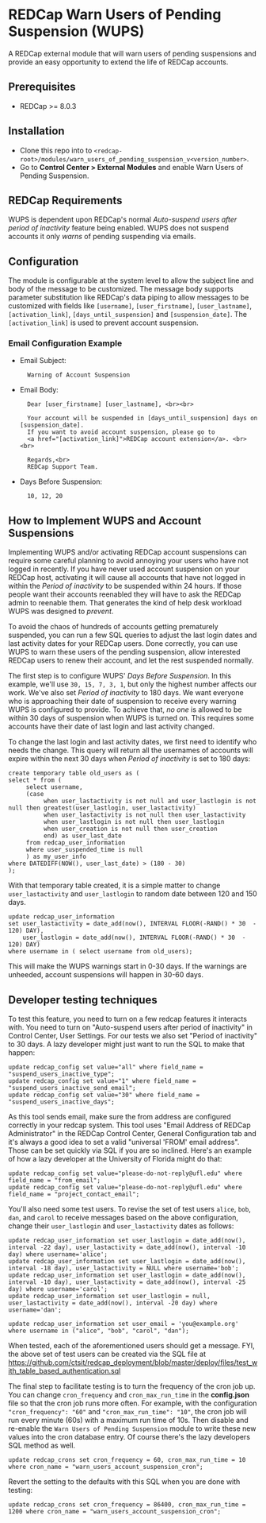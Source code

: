 # REDCap Warn Users of Pending Suspension (WUPS)

A REDCap external module that will warn users of pending suspensions and provide an easy opportunity to extend the life of REDCap accounts.

## Prerequisites
- REDCap >= 8.0.3

## Installation
- Clone this repo into to `<redcap-root>/modules/warn_users_of_pending_suspension_v<version_number>`.
- Go to **Control Center > External Modules** and enable Warn Users of Pending Suspension.

## REDCap Requirements

WUPS is dependent upon REDCap's normal _Auto-suspend users after period of inactivity_ feature being enabled. WUPS does not suspend accounts it only _warns_ of pending suspending via emails.


## Configuration

The module is configurable at the system level to allow the subject line and body of the message to be customized. The message body supports parameter substitution like REDCap's data piping to allow messages to be customized with fields like `[username]`, `[user_firstname]`, `[user_lastname]`, `[activation_link]`, `[days_until_suspension]` and `[suspension_date]`. The `[activation_link]` is used to prevent account suspension.

### Email Configuration Example

- Email Subject:

        Warning of Account Suspension

- Email Body:

        Dear [user_firstname] [user_lastname], <br><br>

        Your account will be suspended in [days_until_suspension] days on [suspension_date].
        If you want to avoid account suspension, please go to
        <a href="[activation_link]">REDCap account extension</a>. <br><br>

        Regards,<br>
        REDCap Support Team.

- Days Before Suspension:

        10, 12, 20



## How to Implement WUPS and Account Suspensions

Implementing WUPS and/or activating REDCap account suspensions can require some careful planning to avoid annoying your users who have not logged in recently.  If you have never used account suspension on your REDCap host, activating it will cause all accounts that have not logged in within the _Period of inactivity_ to be suspended within 24 hours. If those people want their accounts reenabled they will have to ask the REDCap admin to reenable them.  That generates the kind of help desk workload WUPS was designed to _prevent_.

To avoid the chaos of hundreds of accounts getting prematurely suspended, you can run a few SQL queries to adjust the last login dates and last activity dates for your REDCap users.  Done correctly, you can use WUPS to warn these users of the pending suspension, allow interested REDCap users to renew their account, and let the rest suspended normally.

The first step is to configure WUPS' _Days Before Suspension_.  In this example, we'll use `30, 15, 7, 3, 1`, but only the highest number affects our work. We've also set _Period of inactivity_ to 180 days. We want everyone who is approaching their date of suspension to receive every warning WUPS is configured to provide. To achieve that, _no one_ is allowed to be within 30 days of suspension when WUPS is turned on. This requires some accounts have their date of last login and last activity changed.

To change the last login and last activity dates, we first need to identify who needs the change.  This query will return all the usernames of accounts will expire within the next 30 days when _Period of inactivity_ is set to 180 days:

    create temporary table old_users as (
    select * from (
         select username,
         (case
              when user_lastactivity is not null and user_lastlogin is not null then greatest(user_lastlogin, user_lastactivity)
              when user_lastactivity is not null then user_lastactivity
              when user_lastlogin is not null then user_lastlogin
              when user_creation is not null then user_creation
              end) as user_last_date
         from redcap_user_information
         where user_suspended_time is null
         ) as my_user_info
    where DATEDIFF(NOW(), user_last_date) > (180 - 30)
    );

With that temporary table created, it is a simple matter to change `user_lastactivity` and `user_lastlogin` to  random date between 120 and 150 days.

    update redcap_user_information
    set user_lastactivity = date_add(now(), INTERVAL FLOOR(-RAND() * 30  - 120) DAY),
        user_lastlogin = date_add(now(), INTERVAL FLOOR(-RAND() * 30  - 120) DAY)
    where username in ( select username from old_users);

This will make the WUPS warnings start in 0-30 days. If the warnings are unheeded, account suspensions will happen in 30-60 days.


## Developer testing techniques

To test this feature, you need to turn on a few redcap features it interacts with.  You need to turn on "Auto-suspend users after period of inactivity" in Control Center, User Settings.  For our tests we also set "Period of inactivity" to 30 days.  A lazy developer might just want to run the SQL to make that happen:

    update redcap_config set value="all" where field_name = "suspend_users_inactive_type";
    update redcap_config set value="1" where field_name = "suspend_users_inactive_send_email";
    update redcap_config set value="30" where field_name = "suspend_users_inactive_days";

As this tool sends email, make sure the from address are configured correctly in your redcap system. This tool uses "Email Address of REDCap Administrator" in the REDCap Control Center, General Configuration tab and it's always a good idea to set a valid "universal 'FROM' email address".  Those can be set quickly via SQL if you are so inclined. Here's an example of how a lazy developer at the University of Florida might do that:

    update redcap_config set value="please-do-not-reply@ufl.edu" where field_name = "from_email";
    update redcap_config set value="please-do-not-reply@ufl.edu" where field_name = "project_contact_email";

You'll also need some test users.  To revise the set of test users `alice`, `bob`, `dan`, and `carol` to receive messages based on the above configuration, change their `user_lastlogin` and `user_lastactivity` dates as follows:

    update redcap_user_information set user_lastlogin = date_add(now(), interval -22 day), user_lastactivity = date_add(now(), interval -10 day) where username='alice';
    update redcap_user_information set user_lastlogin = date_add(now(), interval -18 day), user_lastactivity = NULL where username='bob';
    update redcap_user_information set user_lastlogin = date_add(now(), interval -10 day), user_lastactivity = date_add(now(), interval -25 day) where username='carol';
    update redcap_user_information set user_lastlogin = null, user_lastactivity = date_add(now(), interval -20 day) where username='dan';

    update redcap_user_information set user_email = 'you@example.org' where username in ("alice", "bob", "carol", "dan");

When tested, each of the aforementioned users should get a message. FYI, the above set of test users can be created via the SQL file at https://github.com/ctsit/redcap_deployment/blob/master/deploy/files/test_with_table_based_authentication.sql

The final step to facilitate testing is to turn the frequency of the cron job up.  You can change `cron_frequency` and `cron_max_run_time` in the **config.json** file so that the cron job runs more often. For example, with the configuration `"cron_frequency": "60"` and `"cron_max_run_time": "10"`, the cron job will run every minute (60s) with a maximum run time of 10s. Then disable and re-enable the `Warn Users of Pending Suspension` module to write these new values into the cron database entry. Of course there's the lazy developers SQL method as well.

    update redcap_crons set cron_frequency = 60, cron_max_run_time = 10 where cron_name = "warn_users_account_suspension_cron";

Revert the setting to the defaults with this SQL when you are done with testing:

    update redcap_crons set cron_frequency = 86400, cron_max_run_time = 1200 where cron_name = "warn_users_account_suspension_cron";
